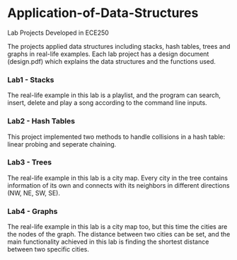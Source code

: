 # Application-of-Data-Structures
Lab Projects Developed in ECE250

The projects applied data structures including stacks, hash tables, trees and graphs in real-life examples. Each lab project has a design document (design.pdf) which explains the data structures and the functions used.

### Lab1 - Stacks
The real-life example in this lab is a playlist, and the program can search, insert, delete and play a song according to the command line inputs.

### Lab2 - Hash Tables
This project implemented two methods to handle collisions in a hash table: linear probing and seperate chaining. 

### Lab3 - Trees
The real-life example in this lab is a city map. Every city in the tree contains information of its own and connects with its neighbors in different directions (NW, NE, SW, SE). 

### Lab4 - Graphs
The real-life example in this lab is a city map too, but this time the cities are the nodes of the graph. The distance between two cities can be set, and the main functionality achieved in this lab is finding the shortest distance between two specific cities.